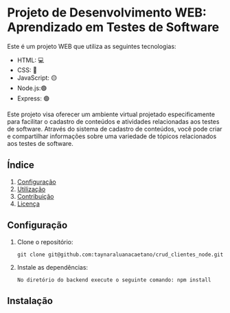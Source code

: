 # Projeto de Desenvolvimento WEB: Aprendizado em Testes de Software

Este é um projeto WEB que utiliza as seguintes tecnologias:
- HTML: 💻
- CSS: 🎨
- JavaScript: 🟡
- Node.js:🟢
- Express: 🟢


 Este projeto visa oferecer um ambiente virtual projetado especificamente para facilitar o cadastro de conteúdos e atividades relacionadas aos testes de software.
 Através do sistema de cadastro de conteúdos, você pode criar e compartilhar informações sobre uma variedade de tópicos relacionados aos testes de software.

## Índice

1. [Configuração](#configuração)
2. [Utilização](#utilização)
3. [Contribuição](#contribuição)
4. [Licença](#licença)

## Configuração

1. Clone o repositório:

    `git clone git@github.com:taynaraluanacaetano/crud_clientes_node.git `

2. Instale as dependências:

    `No diretório do backend execute o seguinte comando: npm install`

## Instalação
